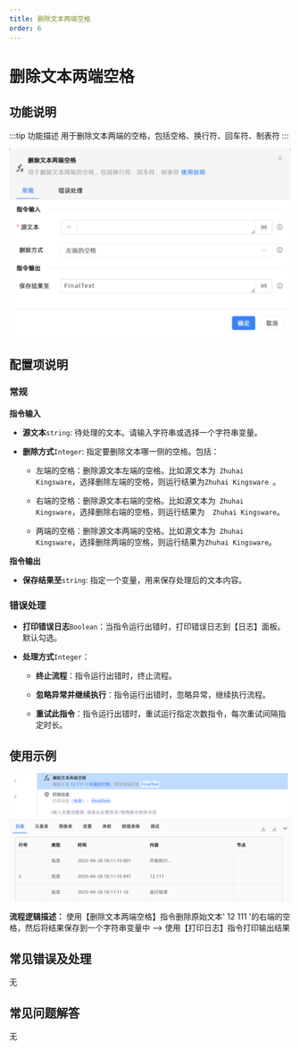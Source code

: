 ```yaml
---
title: 删除文本两端空格
order: 6
---
```


# 删除文本两端空格

## 功能说明

:::tip 功能描述
用于删除文本两端的空格，包括空格、换行符、回车符、制表符
:::

![删除文本两端空格](../../../assets/删除文本两端空格_command.png)

## 配置项说明

### 常规

**指令输入**

- **源文本**`string`: 待处理的文本。请输入字符串或选择一个字符串变量。

- **删除方式**`Integer`: 指定要删除文本哪一侧的空格。包括：

    - 左端的空格：删除源文本左端的空格。比如源文本为`  Zhuhai Kingsware `，选择删除左端的空格，则运行结果为`Zhuhai Kingsware `。

    - 右端的空格：删除源文本右端的空格。比如源文本为`  Zhuhai Kingsware `，选择删除右端的空格，则运行结果为`  Zhuhai Kingsware`。

    - 两端的空格：删除源文本两端的空格。比如源文本为`  Zhuhai Kingsware `，选择删除两端的空格，则运行结果为`Zhuhai Kingsware`。

**指令输出**

- **保存结果至**`string`: 指定一个变量，用来保存处理后的文本内容。

### 错误处理

- **打印错误日志**`Boolean`：当指令运行出错时，打印错误日志到【日志】面板。默认勾选。

- **处理方式**`Integer`：

    - **终止流程**：指令运行出错时，终止流程。

    - **忽略异常并继续执行**：指令运行出错时，忽略异常，继续执行流程。

    - **重试此指令**：指令运行出错时，重试运行指定次数指令，每次重试间隔指定时长。

## 使用示例

![删除文本两端空格](../../../assets/删除文本两端空格_demo.png)

**流程逻辑描述：** 使用【删除文本两端空格】指令删除原始文本'  12 111  '的右端的空格，然后将结果保存到一个字符串变量中 --> 使用【打印日志】指令打印输出结果

## 常见错误及处理

无

## 常见问题解答

无

